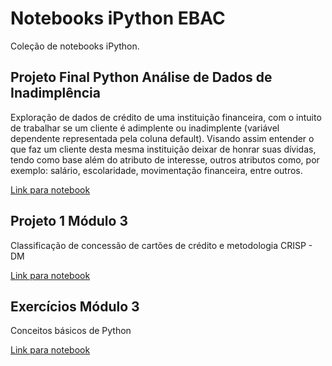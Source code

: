 # Notebooks iPython EBAC
Coleção de notebooks iPython.

## Projeto Final Python Análise de Dados de Inadimplência
Exploração de dados de crédito de uma instituição financeira, com o intuito de trabalhar se um cliente é adimplente ou inadimplente (variável dependente representada pela coluna default). Visando assim entender o que faz um cliente desta mesma instituição deixar de honrar suas dívidas, tendo como base além do atributo de interesse, outros atributos como, por exemplo: salário, escolaridade, movimentação financeira, entre outros.

[Link para notebook](https://github.com/liviapg/volta-zero/blob/main/Atividades%20Ebac/Projeto_Final_Python_An%C3%A1lise_Dados_Inadimpl%C3%AAncia.ipynb)


## Projeto 1 Módulo 3
Classificação de concessão de cartões de crédito e metodologia CRISP - DM

[Link para notebook](https://github.com/liviapg/volta-zero/blob/main/Atividades%20Ebac/Projeto_01%20-%20Classifica%C3%A7%C3%A3o%20de%20cr%C3%A9dito.ipynb)

## Exercícios Módulo 3
Conceitos básicos de Python 

[Link para notebook](https://github.com/liviapg/volta-zero/blob/main/Atividades%20Ebac/Mod03_Ex01%20-%20Python%20basico.ipynb)